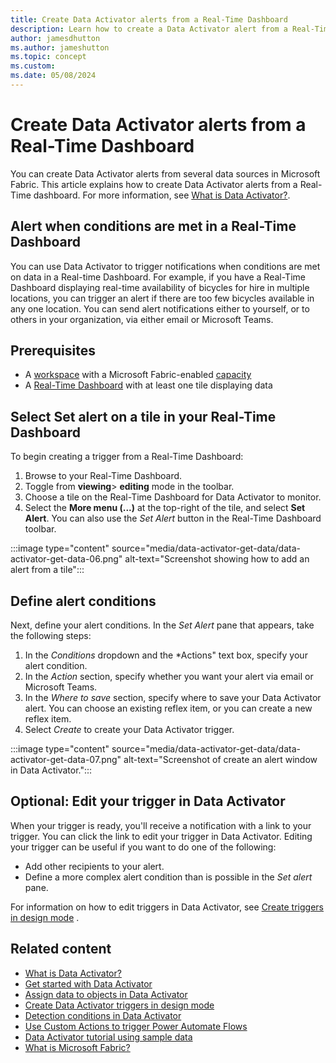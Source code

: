 ```yaml
---
title: Create Data Activator alerts from a Real-Time Dashboard
description: Learn how to create a Data Activator alert from a Real-Time Dashboard.
author: jamesdhutton
ms.author: jameshutton
ms.topic: concept
ms.custom: 
ms.date: 05/08/2024
---
```


# Create Data Activator alerts from a Real-Time Dashboard

You can create Data Activator alerts from several data sources in Microsoft Fabric. This article explains how to create Data Activator alerts from a Real-Time dashboard. For more information, see [What is Data Activator?](data-activator-introduction.md).

## Alert when conditions are met in a Real-Time Dashboard

You can use Data Activator to trigger notifications when conditions are met on data in a Real-time Dashboard. For example, if you have a Real-Time Dashboard displaying real-time availability of bicycles for hire in multiple locations, you can trigger an alert if there are too few bicycles available in any one location. You can send alert notifications either to yourself, or to others in your organization, via either email or Microsoft Teams. 

## Prerequisites

* A [workspace](../get-started/create-workspaces.md) with a Microsoft Fabric-enabled [capacity](../enterprise/licenses.md#capacity)
* A [Real-Time Dashboard](../real-time-intelligence/dashboard-real-time-create.md) with at least one tile displaying data

## Select Set alert on a tile in your Real-Time Dashboard

To begin creating a trigger from a Real-Time Dashboard:

1. Browse to your Real-Time Dashboard.
1. Toggle from **viewing**> **editing** mode in the toolbar.
1. Choose a tile on the Real-Time Dashboard for Data Activator to monitor.
1. Select the **More menu (...)** at the top-right of the tile, and select **Set Alert**. You can also use the *Set Alert* button in the Real-Time Dashboard toolbar.

:::image type="content" source="media/data-activator-get-data/data-activator-get-data-06.png" alt-text="Screenshot showing how to add an alert from a tile":::

## Define alert conditions

Next, define your alert conditions. In the *Set Alert* pane that appears, take the following steps:

1. In the *Conditions* dropdown and the *Actions" text box, specify your alert condition.
1. In the *Action* section, specify whether you want your alert via email or Microsoft Teams.
1. In the *Where to save* section, specify where to save your Data Activator alert. You can choose an existing reflex item, or you can create a new reflex item.
1. Select *Create* to create your Data Activator trigger.

:::image type="content" source="media/data-activator-get-data/data-activator-get-data-07.png" alt-text="Screenshot of create an alert window in Data Activator.":::

## Optional: Edit your trigger in Data Activator

When your trigger is ready, you'll receive a notification with a link to your trigger. You can click the link to edit your trigger in Data Activator. Editing your trigger can be useful if you want to do one of the following:
* Add other recipients to your alert.
* Define a more complex alert condition than is possible in the *Set alert* pane.

For information on how to edit triggers in Data Activator, see [Create triggers in design mode](data-activator-create-triggers-design-mode.md) .

## Related content

* [What is Data Activator?](data-activator-introduction.md)
* [Get started with Data Activator](data-activator-get-started.md)
* [Assign data to objects in Data Activator](data-activator-assign-data-objects.md)
* [Create Data Activator triggers in design mode](data-activator-create-triggers-design-mode.md)
* [Detection conditions in Data Activator](data-activator-detection-conditions.md)
* [Use Custom Actions to trigger Power Automate Flows](data-activator-trigger-power-automate-flows.md)
* [Data Activator tutorial using sample data](data-activator-tutorial.md)
* [What is Microsoft Fabric?](../get-started/microsoft-fabric-overview.md)
